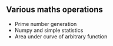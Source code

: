 ## Various maths operations

* Prime number generation
* Numpy and simple statistics
* Area under curve of arbitrary function
